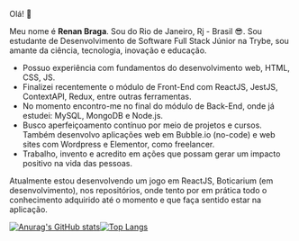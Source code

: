 Olá! 👋

Meu nome é **Renan Braga**. Sou do Rio de Janeiro, Rj - Brasil :sunglasses:.
Sou estudante de Desenvolvimento de Software Full Stack Júnior na Trybe, sou amante da ciência, tecnologia, inovação e educação.
- Possuo experiência com fundamentos do desenvolvimento web, HTML, CSS, JS.
- Finalizei recentemente o módulo de Front-End com ReactJS, JestJS, ContextAPI, Redux, entre outras ferramentas.
- No momento encontro-me no final do módulo de Back-End, onde já estudei: MySQL, MongoDB e Node.js.
- Busco aperfeiçoamento contínuo por meio de projetos e cursos. Também desenvolvo aplicações web em Bubble.io (no-code) e web sites com Wordpress e Elementor, como freelancer.
- Trabalho, invento e acredito em ações que possam gerar um impacto positivo na vida das pessoas.

Atualmente estou desenvolvendo um jogo em ReactJS, Boticarium (em desenvolvimento), nos repositórios, onde tento por em prática todo o conhecimento adquirido até o momento e que faça sentido estar na aplicação.

[![Anurag's GitHub stats](https://github-readme-stats.vercel.app/api?username=renanpbraga)](https://github.com/anuraghazra/github-readme-stats)[![Top Langs](https://github-readme-stats.vercel.app/api/top-langs/?username=renanpbraga)](https://github.com/anuraghazra/github-readme-stats)

<!--
**renanpbraga/renanpbraga** is a ✨ _special_ ✨ repository because its `README.md` (this file) appears on your GitHub profile.

Here are some ideas to get you started:

- 🔭 I’m currently working on ...
- 🌱 I’m currently learning ...
- 👯 I’m looking to collaborate on ...
- 🤔 I’m looking for help with ...
- 💬 Ask me about ...
- 📫 How to reach me: ...
- 😄 Pronouns: ...
- ⚡ Fun fact: ...
-->
